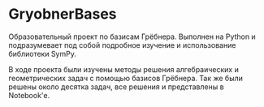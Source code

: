 # GryobnerBases
Образовательный проект по базисам Грёбнера. Выполнен на Python и подразумевает под собой подробное изучение и использование библиотеки SymPy.

В ходе проекта были изучены методы решения алгебраических и геометрических задач с помощью базисов Грёбнера. Так же были решены около десятка задач, все решения и представлены в Notebook'е.
